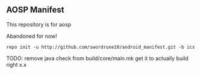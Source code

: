 AOSP Manifest
-------------

This repository is for aosp

Abandoned for now!

    repo init -u http://github.com/swordrune10/android_manifest.git -b ics

TODO: 
remove java check from build/core/main.mk
get it to actually build right x.x
